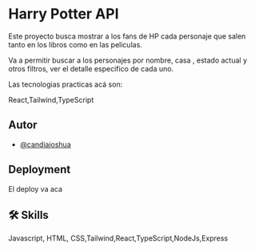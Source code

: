 # Harry Potter API

Este proyecto busca mostrar a los fans de HP cada personaje que salen tanto en los libros
como en las peliculas.

Va a permitir buscar a los personajes por nombre, casa , estado actual y otros filtros, ver el detalle especifico de cada uno.

Las tecnologias practicas acá son:

React,Tailwind,TypeScript

## Autor

- [@candiajoshua](https://www.linkedin.com/in/joshua-candia-a1617723a/)

## Deployment

El deploy va aca

## 🛠 Skills

Javascript, HTML, CSS,Tailwind,React,TypeScript,NodeJs,Express
